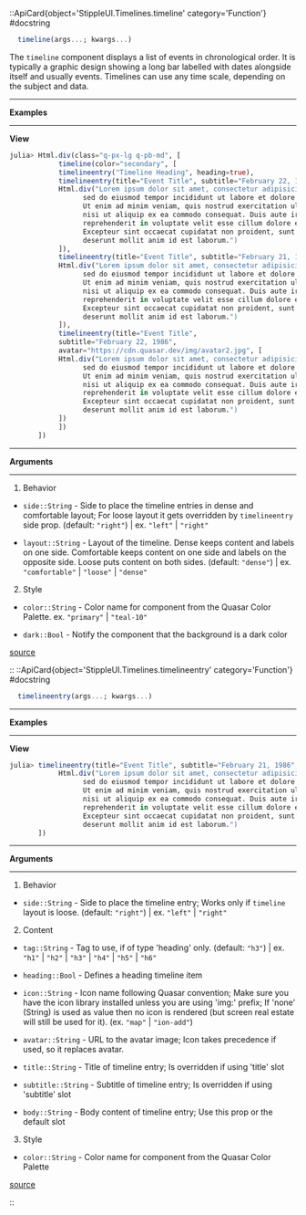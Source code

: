 

::ApiCard{object='StippleUI.Timelines.timeline' category='Function'}
#docstring



```julia
  timeline(args...; kwargs...)
```


The `timeline` component displays a list of events in chronological order. It is typically a graphic design showing a long bar labelled with dates alongside itself and usually events. Timelines can use any time scale, depending on the subject and data.      


---


**Examples**


---


**View**

```julia
julia> Html.div(class="q-px-lg q-pb-md", [
            timeline(color="secondary", [
            timelineentry("Timeline Heading", heading=true),
            timelineentry(title="Event Title", subtitle="February 22, 1986", [
            Html.div("Lorem ipsum dolor sit amet, consectetur adipisicing elit,
                  sed do eiusmod tempor incididunt ut labore et dolore magna aliqua.
                  Ut enim ad minim veniam, quis nostrud exercitation ullamco laboris
                  nisi ut aliquip ex ea commodo consequat. Duis aute irure dolor in
                  reprehenderit in voluptate velit esse cillum dolore eu fugiat nulla pariatur.
                  Excepteur sint occaecat cupidatat non proident, sunt in culpa qui officia
                  deserunt mollit anim id est laborum.")
            ]),
            timelineentry(title="Event Title", subtitle="February 21, 1986", icon="delete",[
            Html.div("Lorem ipsum dolor sit amet, consectetur adipisicing elit,
                  sed do eiusmod tempor incididunt ut labore et dolore magna aliqua.
                  Ut enim ad minim veniam, quis nostrud exercitation ullamco laboris
                  nisi ut aliquip ex ea commodo consequat. Duis aute irure dolor in
                  reprehenderit in voluptate velit esse cillum dolore eu fugiat nulla pariatur.
                  Excepteur sint occaecat cupidatat non proident, sunt in culpa qui officia
                  deserunt mollit anim id est laborum.")
            ]),
            timelineentry(title="Event Title",
            subtitle="February 22, 1986",
            avatar="https://cdn.quasar.dev/img/avatar2.jpg", [
            Html.div("Lorem ipsum dolor sit amet, consectetur adipisicing elit,
                  sed do eiusmod tempor incididunt ut labore et dolore magna aliqua.
                  Ut enim ad minim veniam, quis nostrud exercitation ullamco laboris
                  nisi ut aliquip ex ea commodo consequat. Duis aute irure dolor in
                  reprehenderit in voluptate velit esse cillum dolore eu fugiat nulla pariatur.
                  Excepteur sint occaecat cupidatat non proident, sunt in culpa qui officia
                  deserunt mollit anim id est laborum.")
            ])
            ])
       ])
```



---


**Arguments**


---

1. Behavior
  - `side::String` - Side to place the timeline entries in dense and comfortable layout; For loose layout it gets overridden by `timelineentry` side prop. (default: `"right"`) | ex. `"left"` | `"right"`
    
  - `layout::String` - Layout of the timeline. Dense keeps content and labels on one side. Comfortable keeps content on one side and labels on the opposite side. Loose puts content on both sides. (default: `"dense"`) | ex. `"comfortable"` | `"loose"` | `"dense"`
    
  
2. Style
  - `color::String` - Color name for component from the Quasar Color Palette. ex. `"primary"` | `"teal-10"`
    
  - `dark::Bool` - Notify the component that the background is a dark color
    
  


[source](https://github.com/GenieFramework/StippleUI.jl/blob/v0.24.2/src/Timelines.jl#L11-L69)

::
::ApiCard{object='StippleUI.Timelines.timelineentry' category='Function'}
#docstring



```julia
  timelineentry(args...; kwargs...)
```



---


**Examples**


---


**View**

```julia
julia> timelineentry(title="Event Title", subtitle="February 21, 1986", icon="delete",[
            Html.div("Lorem ipsum dolor sit amet, consectetur adipisicing elit,
                  sed do eiusmod tempor incididunt ut labore et dolore magna aliqua.
                  Ut enim ad minim veniam, quis nostrud exercitation ullamco laboris
                  nisi ut aliquip ex ea commodo consequat. Duis aute irure dolor in
                  reprehenderit in voluptate velit esse cillum dolore eu fugiat nulla pariatur.
                  Excepteur sint occaecat cupidatat non proident, sunt in culpa qui officia
                  deserunt mollit anim id est laborum.")
       ])
```



---


**Arguments**


---

1. Behavior
  - `side::String` -  Side to place the timeline entry; Works only if `timeline` layout is loose. (default: `"right"`) | ex. `"left"` | `"right"`
    
  
2. Content
  - `tag::String` - Tag to use, if of type &#39;heading&#39; only. (default: `"h3"`) | ex. `"h1"` | `"h2"` | `"h3"` | `"h4"` | `"h5"` | `"h6"`
    
  - `heading::Bool` - Defines a heading timeline item
    
  - `icon::String` - Icon name following Quasar convention; Make sure you have the icon library installed unless you are using &#39;img:&#39; prefix; If &#39;none&#39; (String) is used as value then no icon is rendered (but screen real estate will still be used for it). (ex. `"map"` | `"ion-add"`)
    
  - `avatar::String` - URL to the avatar image; Icon takes precedence if used, so it replaces avatar.
    
  - `title::String` - Title of timeline entry; Is overridden if using &#39;title&#39; slot
    
  - `subtitle::String` - Subtitle of timeline entry; Is overridden if using &#39;subtitle&#39; slot
    
  - `body::String` - Body content of timeline entry; Use this prop or the default slot
    
  
3. Style
  - `color::String` - Color name for component from the Quasar Color Palette
    
  


[source](https://github.com/GenieFramework/StippleUI.jl/blob/v0.24.2/src/Timelines.jl#L74-L111)

::
